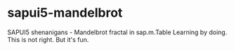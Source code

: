 # sapui5-mandelbrot
SAPUI5 shenanigans - Mandelbrot fractal in sap.m.Table
Learning by doing.
This is not right.
But it's fun.